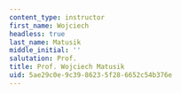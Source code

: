```yaml
---
content_type: instructor
first_name: Wojciech
headless: true
last_name: Matusik
middle_initial: ''
salutation: Prof.
title: Prof. Wojciech Matusik
uid: 5ae29c0e-9c39-8623-5f28-6652c54b376e
---
```

